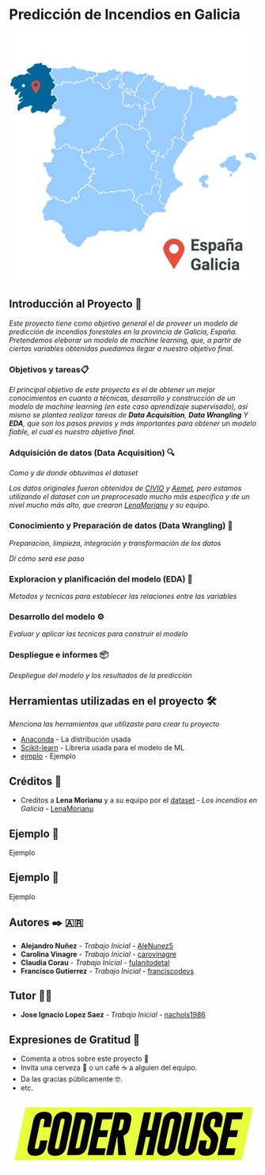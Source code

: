 # Predicción de Incendios en Galicia
![alt text](Spain_Galicia.png)

## Introducción al Proyecto 🚀
_Este proyecto tiene como objetivo general el de proveer un modelo de predicción de incendios forestales en la provincia de Galicia, España._
  _Pretendemos eleborar un modelo de machine learning, que, a partir de ciertas variables obtenidas puedamos llegar a nuestro objetivo final._



### Objetivos y tareas📋

_El principal objetivo de este proyecto es el de obtener un mejor conocimientos en cuanto a técnicas, desarrollo y construcción de un modelo de machine learning (en este caso aprendizaje supervisado), así mismo se plantea realizar tareas de **Data Acquisition**, **Data Wrangling** Y **EDA**, que son los pasos previos y más importantes para obtener un modelo fiable, el cual es nuestro objetivo final._


### Adquisición de datos (Data Acquisition) :mag:

_Como y de donde obtuvimos el dataset_

_Los datos originales fueron obtenidos de [CIVIO](https://datos.civio.es/dataset/todos-los-incendios-forestales/) y [Aemet](https://opendata.aemet.es/centrodedescargas/productosAEMET), pero estamos utilizando el dataset con un preprocesado mucho más específico y de un nivel mucho más alto, que crearon [LenaMorianu](https://github.com/LenaMorianu) y su equipo._

### Conocimiento y Preparación de datos (Data Wrangling) 🔧

_Preparacion, limpieza, integración y transformación de los datos_

_Dí cómo será ese paso_

### Exploracion y planificación del modelo (EDA) :microscope:

_Metodos y tecnicas para establecer las relaciones entre las variables_

### Desarrollo del modelo ⚙️

_Evaluar y aplicar las tecnicas para construir el modelo_

### Despliegue e informes 📦

_Despliegue del modelo y los resultados de la predicción_


## Herramientas utilizadas en el proyecto 🛠️

_Menciona las herramientas que utilizaste para crear tu proyecto_

* [Anaconda](https://www.anaconda.com/) - La distribución usada
* [Scikit-learn](https://scikit-learn.org/) - Libreria usada para el modelo de ML
* [ejmplo](https://ejemplo/ejemplo/) - Ejemplo

## Créditos :handshake:

* Creditos a **Lena Morianu** y a su equipo por el [dataset](https://github.com/LenaMorianu/Los-incendios-en-Galicia) - *Los incendios en Galicia* - [LenaMorianu](https://github.com/LenaMorianu)

## Ejemplo 📖

Ejemplo

## Ejemplo 📌

Ejemplo

## Autores ✒️ :argentina:

* **Alejandro Nuñez** - *Trabajo Inicial* - [AleNunez5](https://github.com/AleNunez5)
* **Carolina Vinagre** - *Trabajo Inicial* - [carovinagre](https://github.com/carovinagre)
* **Claudia Corau** - *Trabajo Inicial* - [fulanitodetal](#fulanito-de-tal)
* **Francisco Gutierrez** - *Trabajo Inicial* - [franciscodevs](https://github.com/franciscodevs)

## Tutor :raising_hand_man:
* **Jose Ignacio Lopez Saez** - *Trabajo Inicial* - [nachols1986](https://github.com/nachols1986)


## Expresiones de Gratitud 🎁

* Comenta a otros sobre este proyecto 📢
* Invita una cerveza 🍺 o un café ☕ a alguien del equipo.
* Da las gracias públicamente 🤓.
* etc.

![alt text](LOGO_CODER.png)
